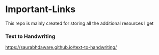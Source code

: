 # Important-Links
This repo is mainly created for storing all the additional resources I get 


###  Text to Handwriting
https://saurabhdaware.github.io/text-to-handwriting/
